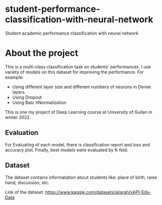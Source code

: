 # student-performance-classification-with-neural-network
Student academic performance classification with neural network

# About the project
This is a multi-class classification task on students’ performances. I use variety of models on this dataset for improving the performance.
For example:

* Using different layer size and different numbers of neurons in Dense layers.
* Using Dropout
* Using Batc hNormalization

This is one my project of Deep Learning course at University of Guilan in winter 2022.
## Evaluation

For Evaluating of each model, there is classification report and loss and accuracy plot.
Finally, best models were evaluated by K-fold.

## Dataset

  The dataset contains informatation about students like: place of birth, raise hand, discussion, etc.
  
  Link of the dataset:
  https://www.kaggle.com/datasets/aljarah/xAPI-Edu-Data
